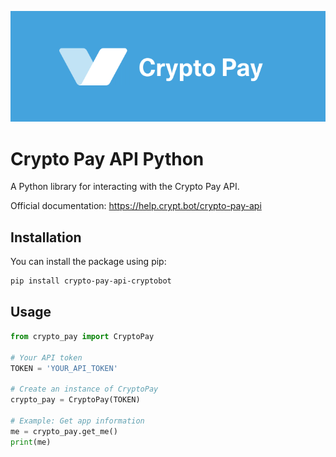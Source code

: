 ![CryptoPay](media/header.svg)

# Crypto Pay API Python

A Python library for interacting with the Crypto Pay API.

Official documentation: https://help.crypt.bot/crypto-pay-api

## Installation

You can install the package using pip:

```bash
pip install crypto-pay-api-cryptobot
```


## Usage
```python
from crypto_pay import CryptoPay

# Your API token
TOKEN = 'YOUR_API_TOKEN'

# Create an instance of CryptoPay
crypto_pay = CryptoPay(TOKEN)

# Example: Get app information
me = crypto_pay.get_me()
print(me)
```